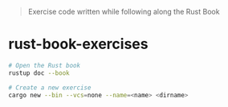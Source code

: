 > Exercise code written while following along the Rust Book 

# rust-book-exercises

```sh
# Open the Rust book
rustup doc --book

# Create a new exercise
cargo new --bin --vcs=none --name=<name> <dirname>
```